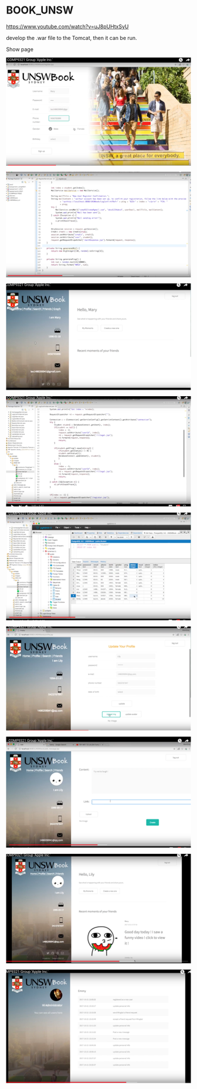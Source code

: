 # BOOK_UNSW



https://www.youtube.com/watch?v=uJ8pUHtxSyU

develop the .war file to the Tomcat, then it can be run.

Show page

![Image1](https://github.com/chen1415/Images/blob/master/%E5%B1%8F%E5%B9%95%E5%BF%AB%E7%85%A7%202018-02-24%20%E4%B8%8B%E5%8D%881.41.59.png)

![Image2](https://github.com/chen1415/Images/blob/master/%E5%B1%8F%E5%B9%95%E5%BF%AB%E7%85%A7%202018-02-24%20%E4%B8%8B%E5%8D%881.42.12.png)

![Image3](https://github.com/chen1415/Images/blob/master/%E5%B1%8F%E5%B9%95%E5%BF%AB%E7%85%A7%202018-02-24%20%E4%B8%8B%E5%8D%881.42.24.png)

![Image4](https://github.com/chen1415/Images/blob/master/%E5%B1%8F%E5%B9%95%E5%BF%AB%E7%85%A7%202018-02-24%20%E4%B8%8B%E5%8D%881.42.34.png)

![Image5](https://github.com/chen1415/Images/blob/master/%E5%B1%8F%E5%B9%95%E5%BF%AB%E7%85%A7%202018-02-24%20%E4%B8%8B%E5%8D%881.42.48.png)

![Image6](https://github.com/chen1415/Images/blob/master/%E5%B1%8F%E5%B9%95%E5%BF%AB%E7%85%A7%202018-02-24%20%E4%B8%8B%E5%8D%881.43.00.png)

![Image6](https://github.com/chen1415/Images/blob/master/%E5%B1%8F%E5%B9%95%E5%BF%AB%E7%85%A7%202018-02-24%20%E4%B8%8B%E5%8D%881.43.08.png)

![Image7](https://github.com/chen1415/Images/blob/master/%E5%B1%8F%E5%B9%95%E5%BF%AB%E7%85%A7%202018-02-24%20%E4%B8%8B%E5%8D%881.43.22.png)

![Image8](https://github.com/chen1415/Images/blob/master/%E5%B1%8F%E5%B9%95%E5%BF%AB%E7%85%A7%202018-02-24%20%E4%B8%8B%E5%8D%881.43.31.png)
